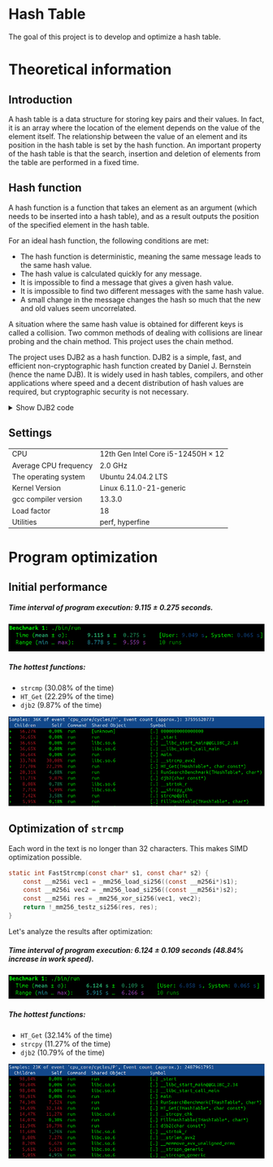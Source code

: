 # Hash Table

The goal of this project is to develop and optimize a hash table.

# Theoretical information
## Introduction
A hash table is a data structure for storing key pairs and their values. In fact, it is an array where the location of the element depends on the value of the element itself. The relationship between the value of an element and its position in the hash table is set by the hash function. An important property of the hash table is that the search, insertion and deletion of elements from the table are performed in a fixed time.
## Hash function
A hash function is a function that takes an element as an argument (which needs to be inserted into a hash table), and as a result outputs the position of the specified element in the hash table.

For an ideal hash function, the following conditions are met:

- The hash function is deterministic, meaning the same message leads to the same hash value.
- The hash value is calculated quickly for any message.
- It is impossible to find a message that gives a given hash value.
- It is impossible to find two different messages with the same hash value.
- A small change in the message changes the hash so much that the new and old values seem uncorrelated.

A situation where the same hash value is obtained for different keys is called a collision. Two common methods of dealing with collisions are linear probing and the chain method. This project uses the chain method.

The project uses DJB2 as a hash function. DJB2 is a simple, fast, and efficient non-cryptographic hash function created by Daniel J. Bernstein (hence the name DJB). It is widely used in hash tables, compilers, and other applications where speed and a decent distribution of hash values are required, but cryptographic security is not necessary.

<details>
<summary>Show DJB2 code</summary>

```cpp
unsigned djb2(const char* key) {
    unsigned hash = 0;
    while (*key) {
        hash = (hash << 5) + hash + *key++;
    }
    return hash;
}
```
</details> 

## Settings
|                         |                                    |
|-------------------------|------------------------------------|
| CPU                     | 12th Gen Intel Core i5-12450H × 12 |
| Average CPU frequency   | 2.0 GHz                            |
| The operating system    | Ubuntu 24.04.2 LTS                 |
| Kernel Version          | Linux 6.11.0-21-generic            |
| gcc compiler version    | 13.3.0                             |
| Load factor             | 18                                 |
| Utilities               | perf, hyperfine                               |

# Program optimization

## Initial performance
##### Time interval of program execution: 9.115 ± 0.275 seconds.
![hyperfine1](./data/images/hf1.png)
##### The hottest functions:
- ```strcmp``` (30.08% of the time)
- ```HT_Get``` (22.29% of the time)
- ```djb2``` (9.87% of the time)

![perf1](./data/images/pf1.png)

## Optimization of ```strcmp```
Each word in the text is no longer than 32 characters. This makes SIMD optimization possible.
```c
static int FastStrcmp(const char* s1, const char* s2) {
    const __m256i vec1 = _mm256_load_si256((const __m256i*)s1);
    const __m256i vec2 = _mm256_load_si256((const __m256i*)s2);
    const __m256i res = _mm256_xor_si256(vec1, vec2);
    return !_mm256_testz_si256(res, res);
}
```
Let's analyze the results after optimization:
##### Time interval of program execution: 6.124 ± 0.109 seconds (48.84% increase in work speed).
![hyperfine2](./data/images/hf2.png)
##### The hottest functions:
- ```HT_Get``` (32.14% of the time)
- ```strcpy``` (11.27% of the time)
- ```djb2``` (10.79% of the time)

![perf2](./data/images/pf2.png)